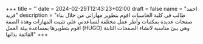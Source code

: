 +++
title = ''
date = 2024-02-29T12:43:23+02:00
draft = false
name = "احمد فريد"
description = "طالب في كلية الحاسبات اقوم بتطوير مهاراتي من خلال بناء صفحات عديدة بمكتبات وأطر عمل مختلفة لتساعدني على تثبيت المهارات وهذة الصفة اقوم بتطويرها بمساعدة بيئة العمل (HUGO) وهي بيئ مناسبة لانشاء الصفحات الثابتة القائمة بذاتها"
+++
